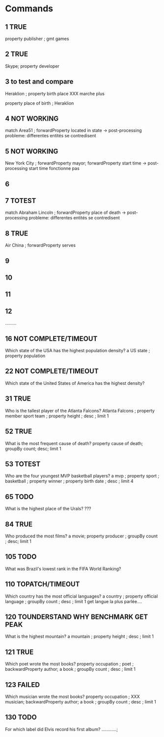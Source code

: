 # Commands

## 1 TRUE
property publisher ; gmt games

## 2 TRUE
Skype; property developer

## 3 to test and compare
Heraklion ; property birth place XXX marche plus

property place of birth ; Heraklion

## 4 NOT WORKING
match Area51 ; forwardProperty located in state -> post-processing
probleme: differentes entités se contredisent

## 5 NOT WORKING
New York City ; forwardProperty mayor; forwardProperty start time -> post-processing
start time fonctionne pas

## 6

## 7 TOTEST
match Abraham Lincoln ; forwardProperty place of death -> post-processing
probleme: differentes entités se contredisent
## 8 TRUE
Air China ; forwardProperty serves

## 9

## 10

## 11

## 12

.........

## 16 NOT COMPLETE/TIMEOUT
Which state of the USA has the highest population density?
a US state ; property population

## 22 NOT COMPLETE/TIMEOUT
Which state of the United States of America has the highest density?

## 31 TRUE
Who is the tallest player of the Atlanta Falcons?
Atlanta Falcons ; property member sport team ; property height ; desc ; limit 1

## 52 TRUE
What is the most frequent cause of death?
property cause of death; groupBy count; desc; limit 1

## 53 TOTEST
Who are the four youngest MVP basketball players?
a mvp ; property sport ; basketball ; property winner ; property birth date ; desc ; limit 4

## 65 TODO
What is the highest place of the Urals?
???
## 84 TRUE
Who produced the most films?
a movie; property producer ; groupBy count ; desc; limit 1

## 105 TODO
What was Brazil's lowest rank in the FIFA World Ranking?

## 110 TOPATCH/TIMEOUT
Which country has the most official languages?
a country ; property official language ; groupBy count ; desc ; limit 1
get langue la plus parlée....

## 120 TOUNDERSTAND WHY BENCHMARK GET PEAK 
What is the highest mountain?
a mountain ; property height ; desc ; limit 1

## 121 TRUE
Which poet wrote the most books?
property occupation ; poet ; backwardProperty author; a book ; groupBy count ; desc ; limit 1
## 123 FAILED
Which musician wrote the most books?
property occupation ; XXX
musician; backwardProperty author; a book ; groupBy count ; desc ; limit 1

## 130 TODO
For which label did Elvis record his first album?
............;